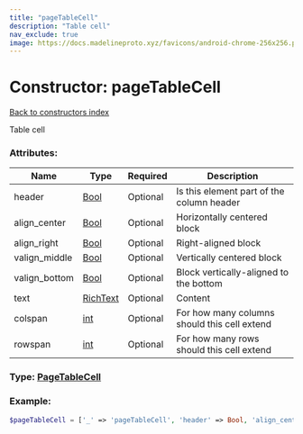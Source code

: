```yaml
---
title: "pageTableCell"
description: "Table cell"
nav_exclude: true
image: https://docs.madelineproto.xyz/favicons/android-chrome-256x256.png
---
```

# Constructor: pageTableCell  
[Back to constructors index](/API_docs/constructors/index.html)



Table cell

### Attributes:

| Name     |    Type       | Required | Description |
|----------|---------------|----------|-------------|
|header|[Bool](/API_docs/types/Bool.html) | Optional|Is this element part of the column header|
|align\_center|[Bool](/API_docs/types/Bool.html) | Optional|Horizontally centered block|
|align\_right|[Bool](/API_docs/types/Bool.html) | Optional|Right-aligned block|
|valign\_middle|[Bool](/API_docs/types/Bool.html) | Optional|Vertically centered block|
|valign\_bottom|[Bool](/API_docs/types/Bool.html) | Optional|Block vertically-aligned to the bottom|
|text|[RichText](/API_docs/types/RichText.html) | Optional|Content|
|colspan|[int](/API_docs/types/int.html) | Optional|For how many columns should this cell extend|
|rowspan|[int](/API_docs/types/int.html) | Optional|For how many rows should this cell extend|



### Type: [PageTableCell](/API_docs/types/PageTableCell.html)


### Example:

```php
$pageTableCell = ['_' => 'pageTableCell', 'header' => Bool, 'align_center' => Bool, 'align_right' => Bool, 'valign_middle' => Bool, 'valign_bottom' => Bool, 'text' => RichText, 'colspan' => int, 'rowspan' => int];
```  
